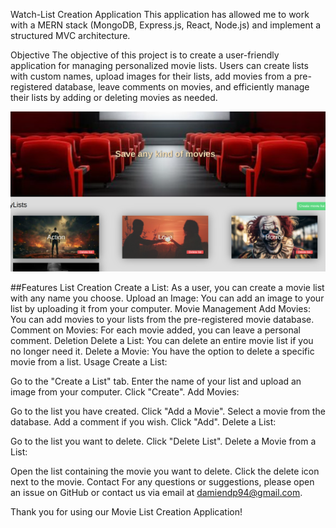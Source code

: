 Watch-List Creation Application
This application has allowed me to work with a MERN stack (MongoDB, Express.js, React, Node.js) and implement a structured MVC architecture.

Objective
The objective of this project is to create a user-friendly application for managing personalized movie lists. Users can create lists with custom names, upload images for their lists, add movies from a pre-registered database, leave comments on movies, and efficiently manage their lists by adding or deleting movies as needed.

![Design preview for the Body Mass Index Calculator coding challenge](./preview.png)

##Features
List Creation
Create a List: As a user, you can create a movie list with any name you choose.
Upload an Image: You can add an image to your list by uploading it from your computer.
Movie Management
Add Movies: You can add movies to your lists from the pre-registered movie database.
Comment on Movies: For each movie added, you can leave a personal comment.
Deletion
Delete a List: You can delete an entire movie list if you no longer need it.
Delete a Movie: You have the option to delete a specific movie from a list.
Usage
Create a List:

Go to the "Create a List" tab.
Enter the name of your list and upload an image from your computer.
Click "Create".
Add Movies:

Go to the list you have created.
Click "Add a Movie".
Select a movie from the database.
Add a comment if you wish.
Click "Add".
Delete a List:

Go to the list you want to delete.
Click "Delete List".
Delete a Movie from a List:

Open the list containing the movie you want to delete.
Click the delete icon next to the movie.
Contact
For any questions or suggestions, please open an issue on GitHub or contact us via email at damiendp94@gmail.com.

Thank you for using our Movie List Creation Application!
